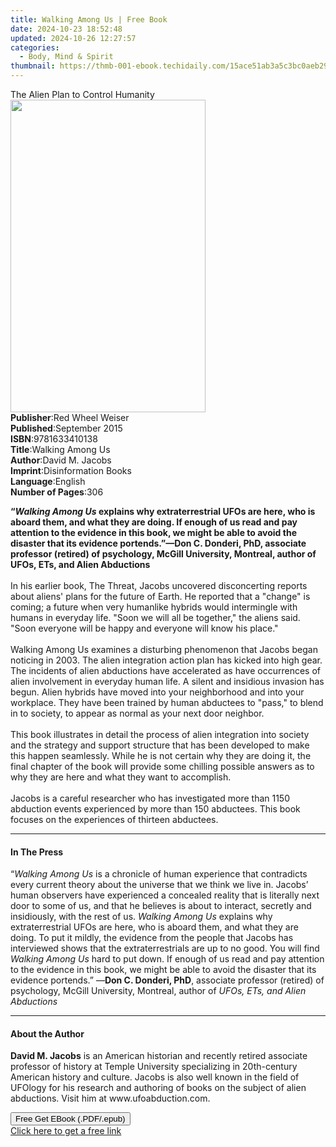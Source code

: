 ```yaml
---
title: Walking Among Us | Free Book
date: 2024-10-23 18:52:48
updated: 2024-10-26 12:27:57
categories:
  - Body, Mind & Spirit
thumbnail: https://thmb-001-ebook.techidaily.com/15ace51ab3a5c3bc0aeb29bb4de89ebb1b3547889851118596d3c82022ee0902.jpg
---
```

<main id="book-container">
  <div class="flex flex-col">
    <div class="book-brief flex-1 py-6 px-4 sm:p-6 md:py-10 md:px-8">
      <!-- brief-->
      <div class="book-brief-main">The Alien Plan to Control Humanity</div>
    </div>
    <div
      class="book-meta-info flex-1 grid gap-4 col-start-1 col-end-3 row-start-1 sm:mb-6 sm:grid-cols-4 lg:gap-6 lg:col-start-2 lg:row-end-6 lg:row-span-6 lg:mb-0"
    >
      <div
        class="book-meta-info-left place-content-center mt-4 p-4 text-sm leading-6 col-start-2 col-span-2 dark:text-slate-400"
      >
        <img
          class="w-full h-500 object-cover rounded-lg sm:h-255 sm:col-span-2 lg:col-span-full"
          src="https://img-001-ebook.techidaily.com/cb1fe0208d2a661b58b46614c3853b4f14c85d6fdf33f9348e2eaf3e589200bd.jpg"
          alt=""
          width="312"
          height="500"
        />
      </div>
      <div
        class="book-meta-info-right mt-2 col-start-1 row-start-2 col-span-3 self-center"
      >
        <!-- meta data  -->
        <div class="flex flex-col px-4 md:px-8">
          <div class="flex-1">
            <strong>Publisher</strong>:<span class="px-2"
              >Red Wheel Weiser</span
            >
          </div>
          <div class="flex-1">
            <strong>Published</strong>:<span class="px-2">September 2015</span>
          </div>
          <div class="flex-1">
            <strong>ISBN</strong>:<span class="px-2">9781633410138</span>
          </div>
          <div class="flex-1">
            <strong>Title</strong>:<span class="px-2">Walking Among Us</span>
          </div>
          <div class="flex-1">
            <strong>Author</strong>:<span class="px-2">David M. Jacobs</span>
          </div>
          <div class="flex-1">
            <strong>Imprint</strong>:<span class="px-2"
              >Disinformation Books</span
            >
          </div>
          <div class="flex-1">
            <strong>Language</strong>:<span class="px-2">English</span>
          </div>
          <div class="flex-1">
            <strong>Number of Pages</strong>:<span class="px-2">306</span>
          </div>
        </div>
      </div>
    </div>
    <div class="book-description flex-1 py-6 px-4 sm:p-6 md:py-10 md:px-8">
      <div class="book-description-main">
        <div accordion-content="" id="description">
          <p>
            <b
              >“<i>Walking Among Us</i> explains why extraterrestrial UFOs are
              here, who is aboard them, and what they are doing. If enough of us
              read and pay attention to the evidence in this book, we might be
              able to avoid the disaster that its evidence portends.”—Don C.
              Donderi, PhD, associate professor (retired) of psychology, McGill
              University, Montreal, author of UFOs, ETs, and Alien Abductions</b
            ><br /><br />In his earlier book, The Threat, Jacobs uncovered
            disconcerting reports about aliens' plans for the future of Earth.
            He reported that a "change" is coming; a future when very humanlike
            hybrids would intermingle with humans in everyday life. "Soon we
            will all be together," the aliens said. "Soon everyone will be happy
            and everyone will know his place."<br /><br />Walking Among Us
            examines a disturbing phenomenon that Jacobs began noticing in 2003.
            The alien integration action plan has kicked into high gear. The
            incidents of alien abductions have accelerated as have occurrences
            of alien involvement in everyday human life. A silent and insidious
            invasion has begun. Alien hybrids have moved into your neighborhood
            and into your workplace. They have been trained by human abductees
            to "pass," to blend in to society, to appear as normal as your next
            door neighbor.<br /><br />This book illustrates in detail the
            process of alien integration into society and the strategy and
            support structure that has been developed to make this happen
            seamlessly. While he is not certain why they are doing it, the final
            chapter of the book will provide some chilling possible answers as
            to why they are here and what they want to accomplish.<br /><br />Jacobs
            is a careful researcher who has investigated more than 1150
            abduction events experienced by more than 150 abductees. This book
            focuses on the experiences of thirteen abductees.
          </p>
        </div>
        <div class="accordion-fader"></div>
      </div>
    </div>
    <div class="book-excerpts flex-1 py-6 px-4 sm:p-6 md:py-10 md:px-8">
      <!-- excerpts-->
      <div class="book-excerpts-main">
        <hr />
        <h4 class="placeholder placeholder-heading">
          <span>In The Press</span>
        </h4>
        <p>
          “<i>Walking Among Us</i> is a chronicle of human experience that
          contradicts every current theory about the universe that we think we
          live in. Jacobs’ human observers have experienced a concealed reality
          that is literally next door to some of us, and that he believes is
          about to interact, secretly and insidiously, with the rest of us.
          <i>Walking Among Us</i> explains why extraterrestrial UFOs are here,
          who is aboard them, and what they are doing. To put it mildly, the
          evidence from the people that Jacobs has interviewed shows that the
          extraterrestrials are up to no good. You will find
          <i>Walking Among Us</i> hard to put down. If enough of us read and pay
          attention to the evidence in this book, we might be able to avoid the
          disaster that its evidence portends.” —<b>Don C. Donderi, PhD</b>,
          associate professor (retired) of psychology, McGill University,
          Montreal, author of <i>UFOs, ETs, and Alien Abductions</i>
        </p>
      </div>
    </div>
    <div class="book-about-author flex-1 py-6 px-4 sm:p-6 md:py-10 md:px-8">
      <!-- about author-->
      <div class="book-main-author-main">
        <hr />
        <h4 class="placeholder placeholder-heading">
          <span>About the Author</span>
        </h4>
        <p>
          <b>David M. Jacobs</b> is an American historian and recently retired
          associate professor of history at Temple University specializing in
          20th-century American history and culture. Jacobs is also well known
          in the field of UFOlogy for his research and authoring of books on the
          subject of alien abductions. Visit him at www.ufoabduction.com.
        </p>
      </div>
    </div>
    <div class="book-free-get flex-1 py-6 px-4 sm:p-6 md:py-10 md:px-8">
      <button
        id="btn-free-get"
        class="bg-blue-500 hover:bg-blue-700 text-white font-bold py-2 px-4 rounded"
      >
        Free Get EBook (.PDF/.epub)
      </button>
      <div id="countdown-display" class="px-2 text-lg mt-2"></div>
      <a
        id="free-link"
        class="hidden bg-blue-500 hover:bg-blue-700 text-white font-bold py-2 px-4 rounded"
        href="https://www.ebooks.com/en-us/book/2120395/walking-among-us/david-m-jacobs/"
        target="_blank"
        >Click here to get a free link</a
      >
    </div>
    <script>
      let countdownTime = 0;
      let countdownInterval = null;
      document
        .getElementById('btn-free-get')
        .addEventListener('click', startCountdown);
      function startCountdown() {
        countdownTime = new Date().getTime() + 60000 * 3;
        countdownInterval = setInterval(updateCountdown, 1000);
        document.getElementById('btn-free-get').disabled = true;
        document
          .getElementById('btn-free-get')
          .classList.add('bg-gray-500', 'cursor-not-allowed');
      }
      function updateCountdown() {
        let currentTime = new Date().getTime();
        let timeLeft = countdownTime - currentTime;
        let secondsLeft = Math.floor(timeLeft / 1000);
        document.getElementById('countdown-display').innerHTML =
          `Remaining time: ${secondsLeft} seconds.`;
        if (secondsLeft <= 0) {
          clearInterval(countdownInterval);
          document.getElementById('btn-free-get').classList.add('hidden');
          document.getElementById('free-link').classList.remove('hidden');
          document.getElementById('countdown-display').innerHTML = '';
        }
      }
    </script>
  </div>
</main>
